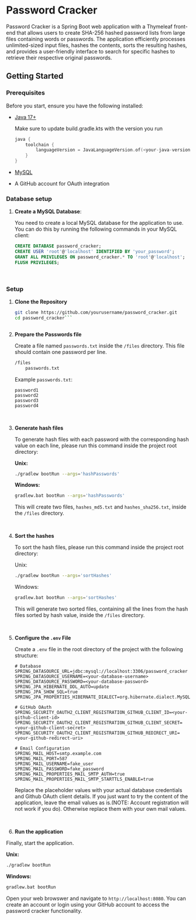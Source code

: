 # Password Cracker

Password Cracker is a Spring Boot web application with a Thymeleaf front-end that allows users to create SHA-256 hashed password lists from large files containing words or passwords. The application efficiently processes unlimited-sized input files, hashes the contents, sorts the resulting hashes, and provides a user-friendly interface to search for specific hashes to retrieve their respective original passwords.

## Getting Started

### Prerequisites

Before you start, ensure you have the following installed:

- [Java 17+](https://www.oracle.com/java/technologies/javase-jdk17-downloads.html)
  
  Make sure to update build.gradle.kts with the version you run
  ```kotlin
  java {
	  toolchain {
		  languageVersion = JavaLanguageVersion.of(<your-java-version>)
	  }
  }
  ```
  
- [MySQL](https://dev.mysql.com/downloads/mysql/)
- A GitHub account for OAuth integration

### Database setup

1. **Create a MySQL Database**:

   You need to create a local MySQL database for the application to use. You can do this by running the following commands in your MySQL client:

   ```sql
   CREATE DATABASE password_cracker;
   CREATE USER 'root'@'localhost' IDENTIFIED BY 'your_password';
   GRANT ALL PRIVILEGES ON password_cracker.* TO 'root'@'localhost';
   FLUSH PRIVILEGES;
   ```
<br>

### Setup

1. **Clone the Repository**

   ```bash
   git clone https://github.com/yourusername/password_cracker.git
   cd password_cracker```

   

2. **Prepare the Passwords file**
   
   Create a file named `passwords.txt` inside the `/files` directory. This file should contain one password per line.
   ```bash
   /files
       passwords.txt
   ```

   Example `passwords.txt`:
   ```
   password1
   password2
   password3
   password4
   ``` 

   <br>

3. **Generate hash files**

   To generate hash files with each password with the corresponding hash value on each line, please run this command inside the project root directory:
   
   **Unix:**
   ```bash
   ./gradlew bootRun --args='hashPasswords'
   ```
   **Windows:**
   ```bash
   gradlew.bat bootRun --args='hashPasswords'
   ``` 
   This will create two files, `hashes_md5.txt` and `hashes_sha256.txt`, inside the `/files` directory.  

   <br>

4. **Sort the hashes**

   To sort the hash files, please run this command inside the project root directory:
   
   Unix:
    ```bash
    ./gradlew bootRun --args='sortHashes'
    ```
    Windows:
   ```bash
   gradlew.bat bootRun --args='sortHashes'
   ``` 
   

    This will generate two sorted files, containing all the lines from the hash files sorted by hash value, inside the `/files` directory.

   <br>

5. **Configure the `.env` File**

   Create a `.env` file in the root directory of the project with the following structure:
    ```
    # Database
    SPRING_DATASOURCE_URL=jdbc:mysql://localhost:3306/password_cracker
    SPRING_DATASOURCE_USERNAME=<your-database-username>
    SPRING_DATASOURCE_PASSWORD=<your-database-password>
    SPRING_JPA_HIBERNATE_DDL_AUTO=update
    SPRING_JPA_SHOW_SQL=true
    SPRING_JPA_PROPERTIES_HIBERNATE_DIALECT=org.hibernate.dialect.MySQL8Dialect

    # GitHub OAuth
    SPRING_SECURITY_OAUTH2_CLIENT_REGISTRATION_GITHUB_CLIENT_ID=<your-github-client-id>
    SPRING_SECURITY_OAUTH2_CLIENT_REGISTRATION_GITHUB_CLIENT_SECRET=<your-github-client-secret>
    SPRING_SECURITY_OAUTH2_CLIENT_REGISTRATION_GITHUB_REDIRECT_URI=<your-github-redirect-uri>

    # Email Configuration
    SPRING_MAIL_HOST=smtp.example.com
    SPRING_MAIL_PORT=587
    SPRING_MAIL_USERNAME=fake_user
    SPRING_MAIL_PASSWORD=fake_password
    SPRING_MAIL_PROPERTIES_MAIL_SMTP_AUTH=true
    SPRING_MAIL_PROPERTIES_MAIL_SMTP_STARTTLS_ENABLE=true
    ```
    Replace the placeholder values with your actual database credentials and Github OAuth client details. If you just want to try the content of the application, leave the email values as is.(NOTE: Account registration will not work if you do).
    Otherwise replace them with your own mail values.

   <br>

7.  **Run the application**

   Finally, start the application.
   
   **Unix:**
   ```bash
   ./gradlew bootRun
   ```
   **Windows:**
   ```bash
   gradlew.bat bootRun
   ``` 
    
   Open your web browswer and navigate to `http://localhost:8080`. You can create an account or login using your GitHub account to access the password cracker functionality.

  

  


     
